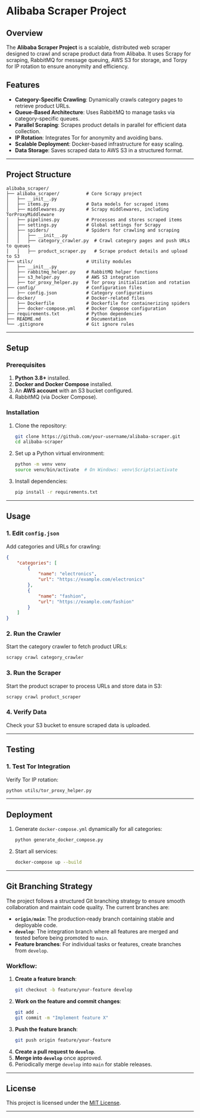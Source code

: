 # Alibaba Scraper Project

## Overview
The **Alibaba Scraper Project** is a scalable, distributed web scraper designed to crawl and scrape product data from Alibaba. It uses Scrapy for scraping, RabbitMQ for message queuing, AWS S3 for storage, and Torpy for IP rotation to ensure anonymity and efficiency.

## Features
- **Category-Specific Crawling**: Dynamically crawls category pages to retrieve product URLs.
- **Queue-Based Architecture**: Uses RabbitMQ to manage tasks via category-specific queues.
- **Parallel Scraping**: Scrapes product details in parallel for efficient data collection.
- **IP Rotation**: Integrates Tor for anonymity and avoiding bans.
- **Scalable Deployment**: Docker-based infrastructure for easy scaling.
- **Data Storage**: Saves scraped data to AWS S3 in a structured format.

---

## Project Structure
```plaintext
alibaba_scraper/
├── alibaba_scraper/          # Core Scrapy project
│   ├── __init__.py
│   ├── items.py              # Data models for scraped items
│   ├── middlewares.py        # Scrapy middlewares, including TorProxyMiddleware
│   ├── pipelines.py          # Processes and stores scraped items
│   ├── settings.py           # Global settings for Scrapy
│   ├── spiders/              # Spiders for crawling and scraping
│   │   ├── __init__.py
│   │   ├── category_crawler.py  # Crawl category pages and push URLs to queues
│   │   ├── product_scraper.py   # Scrape product details and upload to S3
├── utils/                    # Utility modules
│   ├── __init__.py
│   ├── rabbitmq_helper.py    # RabbitMQ helper functions
│   ├── s3_helper.py          # AWS S3 integration
│   ├── tor_proxy_helper.py   # Tor proxy initialization and rotation
├── config/                   # Configuration files
│   ├── config.json           # Category configurations
├── docker/                   # Docker-related files
│   ├── Dockerfile            # Dockerfile for containerizing spiders
│   ├── docker-compose.yml    # Docker Compose configuration
├── requirements.txt          # Python dependencies
├── README.md                 # Documentation
└── .gitignore                # Git ignore rules
```

---

## Setup

### Prerequisites
1. **Python 3.8+** installed.
2. **Docker and Docker Compose** installed.
3. An **AWS account** with an S3 bucket configured.
4. RabbitMQ (via Docker Compose).

### Installation
1. Clone the repository:
   ```bash
   git clone https://github.com/your-username/alibaba-scraper.git
   cd alibaba-scraper
   ```

2. Set up a Python virtual environment:
   ```bash
   python -m venv venv
   source venv/bin/activate  # On Windows: venv\Scripts\activate
   ```

3. Install dependencies:
   ```bash
   pip install -r requirements.txt
   ```
   
---

## Usage

### 1. **Edit `config.json`**
Add categories and URLs for crawling:
```json
{
    "categories": [
        {
            "name": "electronics",
            "url": "https://example.com/electronics"
        },
        {
            "name": "fashion",
            "url": "https://example.com/fashion"
        }
    ]
}
```

### 2. **Run the Crawler**
Start the category crawler to fetch product URLs:
```bash
scrapy crawl category_crawler
```

### 3. **Run the Scraper**
Start the product scraper to process URLs and store data in S3:
```bash
scrapy crawl product_scraper
```

### 4. **Verify Data**
Check your S3 bucket to ensure scraped data is uploaded.

---

## Testing

### 1. **Test Tor Integration**
Verify Tor IP rotation:
```bash
python utils/tor_proxy_helper.py
```

---

## Deployment

1. Generate `docker-compose.yml` dynamically for all categories:
   ```bash
   python generate_docker_compose.py
   ```

2. Start all services:
   ```bash
   docker-compose up --build
   ```

---

## Git Branching Strategy

The project follows a structured Git branching strategy to ensure smooth collaboration and maintain code quality. The current branches are:

- **`origin/main`**: The production-ready branch containing stable and deployable code.
- **`develop`**: The integration branch where all features are merged and tested before being promoted to `main`.
- **Feature branches**: For individual tasks or features, create branches from `develop`.

### Workflow:
1. **Create a feature branch**:
   ```bash
   git checkout -b feature/your-feature develop
   ```
2. **Work on the feature and commit changes**:
   ```bash
   git add .
   git commit -m "Implement feature X"
   ```
3. **Push the feature branch**:
   ```bash
   git push origin feature/your-feature
   ```
4. **Create a pull request to `develop`**.
5. **Merge into `develop`** once approved.
6. Periodically merge `develop` into `main` for stable releases.

---

## License
This project is licensed under the [MIT License](LICENSE).

---


